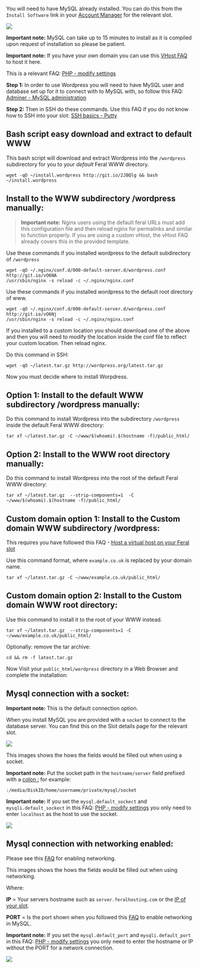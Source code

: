 
You will need to have MySQL already installed. You can do this from the `Install Software` link in your [Account Manager](https://www.feralhosting.com/manager/) for the relevant slot.

![](https://raw.github.com/feralhosting/feralfilehosting/master/Feral%20Wiki/0%20Generic/installmysql.png)

**Important note:** MySQL can take up to 15 minutes to install as it is compiled upon request of installation so please be patient.

**Important note:** If you have your own domain you can use this [VHost FAQ](https://www.feralhosting.com/faq/view?question=52) to host it here.

This is a relevant FAQ: [PHP - modify settings](https://www.feralhosting.com/faq/view?question=213)

**Step 1:** In order to use Wordpress you will need to have MySQL user and database set up for it to connect with to MySQL with, so follow this FAQ: [Adminer - MySQL administration](https://www.feralhosting.com/faq/view?question=116)

**Step 2:** Then in SSH do these commands. Use this FAQ if you do not know how to SSH into your slot: [SSH basics - Putty](https://www.feralhosting.com/faq/view?question=12)

Bash script easy download and extract to default WWW
---

This bash script will download and extract Wordpress into the `/wordpress` subdirectory for you to your *default* Feral WWW directory.

~~~
wget -qO ~/install.wordpress http://git.io/2JBQlg && bash ~/install.wordpress
~~~

Install to the WWW subdirectory /wordpress manually:
---

> **Important note:** Nginx users using the default feral URLs must add this configuration file and then reload nginx for permalinks and similar to function properly. If you are using a custom vHost, the vHost FAQ already covers this in the provided template.

Use these commands if you installed wordpress to the default subdirectory of `/wordpress`

~~~
wget -qO ~/.nginx/conf.d/000-default-server.d/wordpress.conf http://git.io/vO6NA
/usr/sbin/nginx -s reload -c ~/.nginx/nginx.conf
~~~

Use these commands if you installed wordpress to the default root directory of www.

~~~
wget -qO ~/.nginx/conf.d/000-default-server.d/wordpress.conf  http://git.io/vO6Nj
/usr/sbin/nginx -s reload -c ~/.nginx/nginx.conf
~~~

If you installed to a custom location you should download one of the above and then you will need to modify the location inside the conf file to reflect your custom location. Then reload nginx.

Do this command in SSH:

~~~
wget -qO ~/latest.tar.gz http://wordpress.org/latest.tar.gz
~~~

Now you must decide where to install Worpdress.

Option 1: Install to the default WWW subdirectory /wordpress manually:
---

Do this command to install Wordpress into the subdirectory `/wordpress` inside the default Feral WWW directory:

~~~
tar xf ~/latest.tar.gz -C ~/www/$(whoami).$(hostname -f)/public_html/
~~~

Option 2: Install to the WWW root directory manually:
---

Do this command to install Wordpress into the root of the default Feral WWW directory:

~~~
tar xf ~/latest.tar.gz  --strip-components=1  -C ~/www/$(whoami).$(hostname -f)/public_html/
~~~

Custom domain option 1: Install to the Custom domain WWW subdirectory /wordpress:
---

This requires you have followed this FAQ - [Host a virtual host on your Feral slot](https://www.feralhosting.com/faq/view?question=52)

Use this command format, where `example.co.uk` is replaced by your domain name.

~~~
tar xf ~/latest.tar.gz -C ~/www/example.co.uk/public_html/
~~~

Custom domain option 2: Install to the Custom domain WWW root directory:
---

Use this command to install it to the root of your WWW instead.

~~~
tar xf ~/latest.tar.gz  --strip-components=1 -C ~/www/example.co.uk/public_html/
~~~

Optionally: remove the tar archive:

~~~
cd && rm -f latest.tar.gz
~~~

Now Visit your `public_html/wordpress` directory in a Web Browser and complete the installation:

Mysql connection with a socket:
---

**Important note:** This is the default connection option.

When you install MySQL you are provided with a `socket` to connect to the database server. You can find this on the Slot details page for the relevant slot.

![](https://raw.github.com/feralhosting/feralfilehosting/master/Feral%20Wiki/0%20Generic/mysqlsocket.png)

This images shows the hows the fields would be filled out when using a socket.

**Important note:** Put the socket path in the `hostname/server` field prefixed with a [colon :](http://en.wikipedia.org/wiki/Colon_%28punctuation%29) for example:

~~~
:/media/DiskID/home/username/private/mysql/socket
~~~

**Important note:** If you set the `mysql.default_sockect` and `mysqli.default_sockect` in this FAQ: [PHP - modify settings](https://www.feralhosting.com/faq/view?question=213) you only need to enter `localhost` as the host to use the socket.

![](https://raw.github.com/feralhosting/feralfilehosting/master/Feral%20Wiki/HTTP/Worpress/socket.png)

Mysql connection with networking enabled:
---

Please see this [FAQ](https://www.feralhosting.com/faq/view?question=9) for enabling networking.

This images shows the hows the fields would be filled out when using networking.

Where:

**IP** = Your servers hostname such as `server.feralhosting.com` or the [IP of your slot](https://www.feralhosting.com/faq/view?question=74).

**PORT** = Is the port shown when you followed this [FAQ](https://www.feralhosting.com/faq/view?question=9) to enable networking in MySQL.

**Important note:** If you set the `mysql.default_port` and `mysqli.default_port` in this FAQ: [PHP - modify settings](https://www.feralhosting.com/faq/view?question=213) you only need to enter the hostname or IP without the PORT for a network connection.

![](https://raw.github.com/feralhosting/feralfilehosting/master/Feral%20Wiki/HTTP/Worpress/networking.png)



